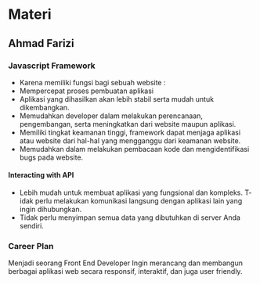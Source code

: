 # Materi
## Ahmad Farizi
### Javascript Framework

- Karena memiliki fungsi bagi sebuah website :
- Mempercepat proses pembuatan aplikasi
- Aplikasi yang dihasilkan akan lebih stabil serta mudah untuk dikembangkan.
- Memudahkan developer dalam melakukan perencanaan, pengembangan, serta meningkatkan dari website maupun aplikasi.
- Memiliki tingkat keamanan tinggi, framework dapat menjaga aplikasi atau website dari hal-hal yang mengganggu dari keamanan website.
- Memudahkan dalam melakukan pembacaan kode dan mengidentifikasi bugs pada website.

#### Interacting with API

- Lebih mudah untuk membuat aplikasi yang fungsional dan kompleks.
  T- idak perlu melakukan komunikasi langsung dengan aplikasi lain yang ingin dihubungkan.
- Tidak perlu menyimpan semua data yang dibutuhkan di server Anda sendiri.

### Career Plan
Menjadi seorang Front End Developer
Ingin merancang dan membangun berbagai aplikasi web secara responsif, interaktif, dan juga user friendly.
